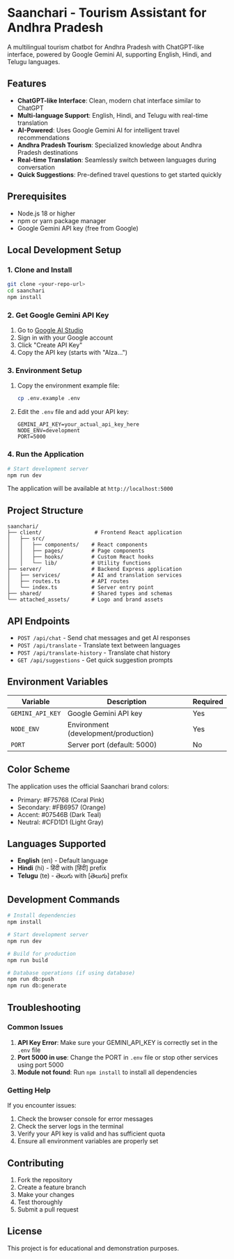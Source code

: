 # Saanchari - Tourism Assistant for Andhra Pradesh

A multilingual tourism chatbot for Andhra Pradesh with ChatGPT-like interface, powered by Google Gemini AI, supporting English, Hindi, and Telugu languages.

## Features

- **ChatGPT-like Interface**: Clean, modern chat interface similar to ChatGPT
- **Multi-language Support**: English, Hindi, and Telugu with real-time translation
- **AI-Powered**: Uses Google Gemini AI for intelligent travel recommendations
- **Andhra Pradesh Tourism**: Specialized knowledge about Andhra Pradesh destinations
- **Real-time Translation**: Seamlessly switch between languages during conversation
- **Quick Suggestions**: Pre-defined travel questions to get started quickly

## Prerequisites

- Node.js 18 or higher
- npm or yarn package manager
- Google Gemini API key (free from Google)

## Local Development Setup

### 1. Clone and Install

```bash
git clone <your-repo-url>
cd saanchari
npm install
```

### 2. Get Google Gemini API Key

1. Go to [Google AI Studio](https://makersuite.google.com/app/apikey)
2. Sign in with your Google account
3. Click "Create API Key"
4. Copy the API key (starts with "AIza...")

### 3. Environment Setup

1. Copy the environment example file:
   ```bash
   cp .env.example .env
   ```

2. Edit the `.env` file and add your API key:
   ```
   GEMINI_API_KEY=your_actual_api_key_here
   NODE_ENV=development
   PORT=5000
   ```

### 4. Run the Application

```bash
# Start development server
npm run dev
```

The application will be available at `http://localhost:5000`

## Project Structure

```
saanchari/
├── client/                 # Frontend React application
│   ├── src/
│   │   ├── components/    # React components
│   │   ├── pages/         # Page components
│   │   ├── hooks/         # Custom React hooks
│   │   └── lib/           # Utility functions
├── server/                # Backend Express application
│   ├── services/          # AI and translation services
│   ├── routes.ts          # API routes
│   └── index.ts           # Server entry point
├── shared/                # Shared types and schemas
└── attached_assets/       # Logo and brand assets
```

## API Endpoints

- `POST /api/chat` - Send chat messages and get AI responses
- `POST /api/translate` - Translate text between languages
- `POST /api/translate-history` - Translate chat history
- `GET /api/suggestions` - Get quick suggestion prompts

## Environment Variables

| Variable | Description | Required |
|----------|-------------|----------|
| `GEMINI_API_KEY` | Google Gemini API key | Yes |
| `NODE_ENV` | Environment (development/production) | Yes |
| `PORT` | Server port (default: 5000) | No |

## Color Scheme

The application uses the official Saanchari brand colors:
- Primary: #F75768 (Coral Pink)
- Secondary: #FB6957 (Orange)
- Accent: #07546B (Dark Teal)
- Neutral: #CFD1D1 (Light Gray)

## Languages Supported

- **English** (en) - Default language
- **Hindi** (hi) - हिंदी with [हिंदी] prefix
- **Telugu** (te) - తెలుగు with [తెలుగు] prefix

## Development Commands

```bash
# Install dependencies
npm install

# Start development server
npm run dev

# Build for production
npm run build

# Database operations (if using database)
npm run db:push
npm run db:generate
```

## Troubleshooting

### Common Issues

1. **API Key Error**: Make sure your GEMINI_API_KEY is correctly set in the `.env` file
2. **Port 5000 in use**: Change the PORT in `.env` file or stop other services using port 5000
3. **Module not found**: Run `npm install` to install all dependencies

### Getting Help

If you encounter issues:
1. Check the browser console for error messages
2. Check the server logs in the terminal
3. Verify your API key is valid and has sufficient quota
4. Ensure all environment variables are properly set

## Contributing

1. Fork the repository
2. Create a feature branch
3. Make your changes
4. Test thoroughly
5. Submit a pull request

## License

This project is for educational and demonstration purposes.